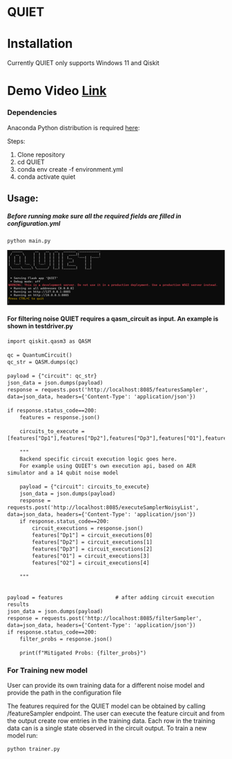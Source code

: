 # QUIET
# Installation
Currently QUIET only supports Windows 11 and Qiskit

# Demo Video [Link](https://youtu.be/8syR0fE3QgQ)

### Dependencies

Anaconda Python distribution is required [here](https://www.anaconda.com/products/distribution):

Steps:
1. Clone repository
2. cd QUIET 
3. conda env create -f environment.yml
4. conda activate quiet

## Usage:
##### Before running make sure all the required fields are filled in configuration.yml
    python main.py

![Example Image](quiet.png)

#### For filtering noise QUIET requires a qasm_circuit as input. An example is shown in testdriver.py

    import qiskit.qasm3 as QASM
    
    qc = QuantumCircuit()
    qc_str = QASM.dumps(qc)
    
    payload = {"circuit": qc_str}
    json_data = json.dumps(payload)
    response = requests.post('http://localhost:8085/featuresSampler', data=json_data, headers={'Content-Type': 'application/json'})
    
    if response.status_code==200:
        features = response.json()
    
        circuits_to_execute = [features["Dp1"],features["Dp2"],features["Dp3"],features["O1"],features["O2"]]
        
        """
        Backend specific circuit execution logic goes here.
        For example using QUIET's own execution api, based on AER simulator and a 14 qubit noise model
        
        payload = {"circuit": circuits_to_execute}
        json_data = json.dumps(payload)
        response = requests.post('http://localhost:8085/executeSamplerNoisyList', data=json_data, headers={'Content-Type': 'application/json'})
        if response.status_code==200:
            circuit_executions = response.json()
            features["Dp1"] = circuit_executions[0]
            features["Dp2"] = circuit_executions[1]
            features["Dp3"] = circuit_executions[2]
            features["O1"] = circuit_executions[3]
            features["O2"] = circuit_executions[4]
        
        """
        
    
    payload = features                 # after adding circuit execution results
    json_data = json.dumps(payload)
    response = requests.post('http://localhost:8085/filterSampler', data=json_data, headers={'Content-Type': 'application/json'})
    if response.status_code==200:
        filter_probs = response.json()
        
        print(f"Mitigated Probs: {filter_probs}")


### For Training new model
User can provide its own training data for a different noise model and provide the path in the configuration file

The features required for the QUIET model can be obtained by calling /featureSampler endpoint. The user can execute the feature
circuit and from the output create row entries in the training data. Each row in the training data can is a single state observed
in the circuit output. 
To train a new model run:

    python trainer.py
